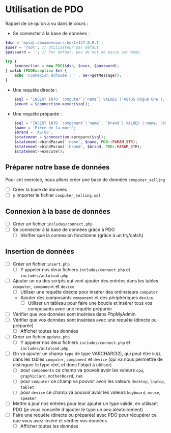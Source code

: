 # Utilisation de PDO

Rappel de ce qu'on a vu dans le cours : 

- Se connecter à la base de données :

```php
$dsn = 'mysql:dbname=cours;host=127.0.0.1';
$user = 'root'; // Utilisateur par défaut
$password = ''; // Par défaut, pas de mot de passe sur Wamp

try {
    $connection = new PDO($dsn, $user, $password);
} catch (PDOException $e) {
    echo 'Connexion échouée : ' . $e->getMessage();
}
```

- Une requête directe :

```php
    $sql = "INSERT INTO `computer`(`name`) VALUES ('ASTUS Rogue One'), ('Sansong Galaxy Truc')";
    $count = $connection->exec($sql);
```

- Une requête préparée :

```php
    $sql = "INSERT INTO `component`(`name`, `brand`) VALUES (:name, :brand)";
    $name = 'Pièce de la mort';
    $brand = 'ASTUS';
    $statement = $connection->prepare($sql);
    $statement->bindParam(':name', $name, PDO::PARAM_STR);
    $statement->bindParam(':brand', $brand, PDO::PARAM_STR);
    $statement->execute();
```

## Préparer notre base de données

Pour cet exercice, nous allons créer une base de données `computer_selling`
- [ ] Créer la base de données
- [ ] y importer le fichier `computer_selling.sql`
  
## Connexion à la base de données

- [ ] Créer un fichier `includes/connect.php`
- [ ] Se connecter à la base de données grâce à PDO
  - [ ] Vérifier que la connexion fonctionne (grâce à un try/catch)

## Insertion de données

- [ ] Créer un fichier `insert.php`
  - [ ] Y appeler nos deux fichiers `includes/connect.php` et `includes/autoload.php`
- [ ] Ajouter un ou des scripts qui vont ajouter des entrées dans les tables `computer`, `component` et `device`
  - [ ] Utiliser une requête directe pour insérer des ordinateurs `computer`
  - Ajouter des composants `component` et des périphériques `device`.
    - [ ] Utiliser un tableau pour faire une boucle et insérer tous vos composants avec une requête préparée
- [ ] Vérifier que vos données sont insérées dans PhpMyAdmin
- [ ] Vérifier que vos données sont insérées avec une requête (directe ou préparée)
  - [ ] Afficher toutes les données

- [ ] Créer un fichier `update.php`
  - [ ] Y appeler nos deux fichiers `includes/connect.php` et `includes/autoload.php`
- [ ] On va ajouter un champ `type` de type VARCHAR(32), qui peut être `NULL` dans les tables `computer`, `component` et `device` (qui va nous permettre de distinguer le type réel, et donc l'objet à utiliser)
  - [ ] pour `components` ce champ va pouvoir avoir les valeurs `cpu`, `graphicCard`, `motherBoard`, `ram`
  - [ ] pour `computer` ce champ va pouvoir avoir les valeurs `desktop`, `laptop`, `tablet`
  - [ ] pour `device` ce champ va pouvoir avoir les valeurs `keyboard`, `mouse`, `speaker`
- [ ] Mettre à jour nos entrées pour leur ajouter un type valide, en utilisant PDO (je vous conseille d'ajouter le type un peu aléatoirement)
- [ ] Faire une requête (directe ou préparée) avec PDO pour récupérer ce que vous avez inséré et vérifier vos données
  - [ ] Afficher toutes les données
